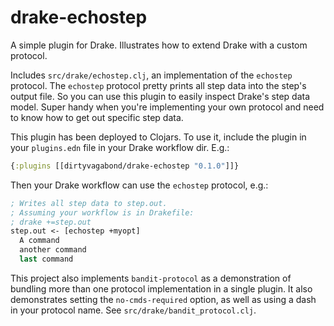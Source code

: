 drake-echostep
==============

A simple plugin for Drake. Illustrates how to extend Drake with a custom protocol.

Includes `src/drake/echostep.clj`, an implementation of the `echostep` protocol. The `echostep` protocol pretty prints all step data into the step's output file. So you can use this plugin to easily inspect Drake's step data model. Super handy when you're implementing your own protocol and need to know how to get out specific step data.

This plugin has been deployed to Clojars. To use it, include the plugin in your `plugins.edn` file in your Drake workflow dir. E.g.:
```clojure
{:plugins [[dirtyvagabond/drake-echostep "0.1.0"]]}
```

Then your Drake workflow can use the `echostep` protocol, e.g.:

```clojure
; Writes all step data to step.out.
; Assuming your workflow is in Drakefile:
; drake +=step.out
step.out <- [echostep +myopt]
  A command
  another command
  last command
```

This project also implements `bandit-protocol` as a demonstration of bundling more than one protocol implementation in a single plugin. It also demonstrates setting the `no-cmds-required` option, as well as using a dash in your protocol name. See `src/drake/bandit_protocol.clj`.
